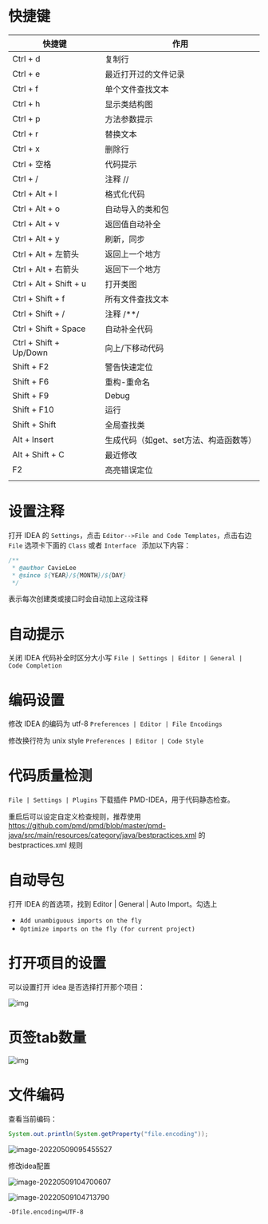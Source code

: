 # 快捷键

| 快捷键                 | 作用                                   |
| ---------------------- | -------------------------------------- |
| Ctrl + d               | 复制行                                 |
| Ctrl + e               | 最近打开过的文件记录                   |
| Ctrl + f               | 单个文件查找文本                       |
| Ctrl + h               | 显示类结构图                           |
| Ctrl + p               | 方法参数提示                           |
| Ctrl + r               | 替换文本                               |
| Ctrl + x               | 删除行                                 |
| Ctrl + 空格            | 代码提示                               |
| Ctrl + /               | 注释 //                                |
| Ctrl + Alt + l         | 格式化代码                             |
| Ctrl + Alt + o         | 自动导入的类和包                       |
| Ctrl + Alt + v         | 返回值自动补全                         |
| Ctrl + Alt + y         | 刷新，同步                             |
| Ctrl + Alt + 左箭头    | 返回上一个地方                         |
| Ctrl + Alt + 右箭头    | 返回下一个地方                         |
| Ctrl + Alt + Shift + u | 打开类图                               |
| Ctrl + Shift + f       | 所有文件查找文本                       |
| Ctrl + Shift + /       | 注释 /**/                              |
| Ctrl + Shift + Space   | 自动补全代码                           |
| Ctrl + Shift + Up/Down | 向上/下移动代码                        |
| Shift + F2             | 警告快速定位                           |
| Shift + F6             | 重构-重命名                            |
| Shift + F9             | Debug                                  |
| Shift + F10            | 运行                                   |
| Shift + Shift          | 全局查找类                             |
| Alt + Insert           | 生成代码（如get、set方法、构造函数等） |
| Alt + Shift + C        | 最近修改                               |
| F2                     | 高亮错误定位                           |
|                        |                                        |



# 设置注释

打开 IDEA 的 `Settings`，点击 `Editor-->File and Code Templates`，点击右边 `File` 选项卡下面的 `Class` 或者 `Interface ` 添加以下内容：

```java
/**
 * @author CavieLee
 * @since ${YEAR}/${MONTH}/${DAY}
 */
```

表示每次创建类或接口时会自动加上这段注释



# 自动提示

关闭 IDEA 代码补全时区分大小写 `File | Settings | Editor | General | Code Completion`



# 编码设置

修改 IDEA 的编码为 utf-8 `Preferences | Editor | File Encodings`

修改换行符为 unix style `Preferences | Editor | Code Style`



# 代码质量检测

`File | Settings | Plugins` 下载插件 PMD-IDEA，用于代码静态检查。

重启后可以设定自定义检查规则，推荐使用 https://github.com/pmd/pmd/blob/master/pmd-java/src/main/resources/category/java/bestpractices.xml 的 bestpractices.xml 规则



# 自动导包

打开 IDEA 的首选项，找到 Editor | General | Auto Import。勾选上

* `Add unambiguous imports on the fly` 
* `Optimize imports on the fly (for current project)`



# 打开项目的设置

可以设置打开 idea 是否选择打开那个项目：

![img](https://img-blog.csdn.net/20161025100828386)



# 页签tab数量

![img](https://img-blog.csdn.net/20161025100814827)



# 文件编码

查看当前编码：

```java
System.out.println(System.getProperty("file.encoding"));
```

![image-20220509095455527](C:\Users\63190\AppData\Roaming\Typora\typora-user-images\image-20220509095455527.png)

修改idea配置

![image-20220509104700607](C:\Users\63190\AppData\Roaming\Typora\typora-user-images\image-20220509104700607.png)

![image-20220509104713790](C:\Users\63190\AppData\Roaming\Typora\typora-user-images\image-20220509104713790.png)

```
-Dfile.encoding=UTF-8
```
